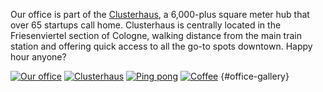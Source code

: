 Our office is part of the [Clusterhaus](http://clusterhaus.de), a 6,000-plus square meter hub that over 65 startups call home. Clusterhaus is centrally located in the Friesenviertel section of Cologne, walking distance from the main train station and offering quick access to all the go-to spots downtown. Happy hour anyone?

[![Our office](/images/office/office_small.jpg)](/images/office/office.jpg)
[![Clusterhaus](/images/office/clusterhaus_small.jpg)](/images/office/clusterhaus.jpg)
[![Ping pong](/images/office/pingpong_small.jpg)](/images/office/pingpong.jpg)
[![Coffee](/images/office/coffee_small.jpg)](/images/office/coffee.jpg)
{#office-gallery}

<script src="/js/jquery.lightbox.min.js"></script>
<link rel="stylesheet" href="/css/jquery.lightbox.css" type="text/css" media="screen">
<script>
  jQuery(function()
  {
    jQuery("#office-gallery a").lightBox({
      imageBtnPrev: "/images/lightbox/btn-prev.gif",
      imageBtnNext: "/images/lightbox/btn-next.gif",
      imageBtnClose: "/images/lightbox/btn-close.gif",
      imageLoading: "/images/lightbox/ico-loading.gif",
      imageBlank: "/images/lightbox/blank.gif"
    });
  });
</script>
